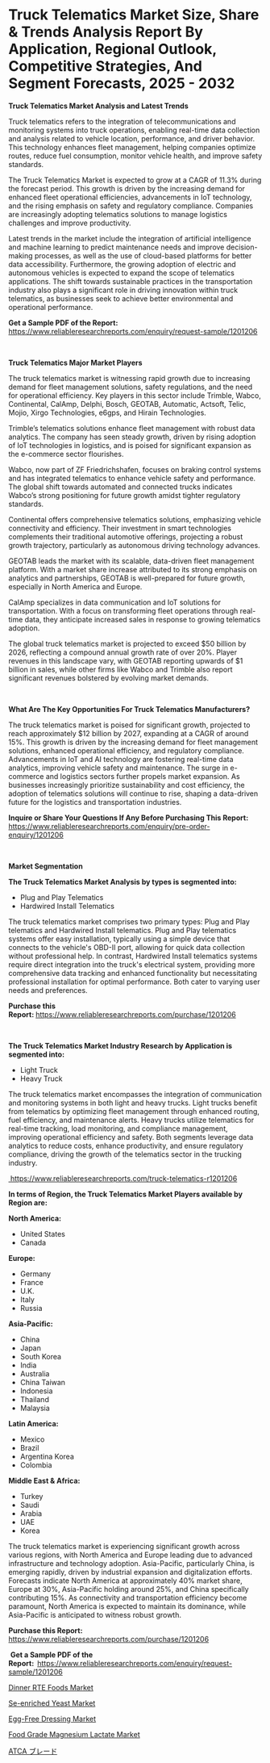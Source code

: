 <p><h1>Truck Telematics Market Size, Share & Trends Analysis Report By Application, Regional Outlook, Competitive Strategies, And Segment Forecasts, 2025 - 2032</h1></p><p><strong>Truck Telematics Market Analysis and Latest Trends</strong></p>
<p><p>Truck telematics refers to the integration of telecommunications and monitoring systems into truck operations, enabling real-time data collection and analysis related to vehicle location, performance, and driver behavior. This technology enhances fleet management, helping companies optimize routes, reduce fuel consumption, monitor vehicle health, and improve safety standards.</p><p>The Truck Telematics Market is expected to grow at a CAGR of 11.3% during the forecast period. This growth is driven by the increasing demand for enhanced fleet operational efficiencies, advancements in IoT technology, and the rising emphasis on safety and regulatory compliance. Companies are increasingly adopting telematics solutions to manage logistics challenges and improve productivity. </p><p>Latest trends in the market include the integration of artificial intelligence and machine learning to predict maintenance needs and improve decision-making processes, as well as the use of cloud-based platforms for better data accessibility. Furthermore, the growing adoption of electric and autonomous vehicles is expected to expand the scope of telematics applications. The shift towards sustainable practices in the transportation industry also plays a significant role in driving innovation within truck telematics, as businesses seek to achieve better environmental and operational performance.</p></p>
<p><strong>Get a Sample PDF of the Report:&nbsp;</strong> <a href="https://www.reliableresearchreports.com/enquiry/request-sample/1201206?utm_campaign=38&utm_medium=2&utm_source=Github&utm_content=ia&utm_term=08042025&utm_id=truck-telematics">https://www.reliableresearchreports.com/enquiry/request-sample/1201206</a></p>
<p>&nbsp;</p>
<p><strong>Truck Telematics Major Market Players</strong></p>
<p><p>The truck telematics market is witnessing rapid growth due to increasing demand for fleet management solutions, safety regulations, and the need for operational efficiency. Key players in this sector include Trimble, Wabco, Continental, CalAmp, Delphi, Bosch, GEOTAB, Automatic, Actsoft, Telic, Mojio, Xirgo Technologies, e6gps, and Hirain Technologies.</p><p>Trimble’s telematics solutions enhance fleet management with robust data analytics. The company has seen steady growth, driven by rising adoption of IoT technologies in logistics, and is poised for significant expansion as the e-commerce sector flourishes.</p><p>Wabco, now part of ZF Friedrichshafen, focuses on braking control systems and has integrated telematics to enhance vehicle safety and performance. The global shift towards automated and connected trucks indicates Wabco’s strong positioning for future growth amidst tighter regulatory standards.</p><p>Continental offers comprehensive telematics solutions, emphasizing vehicle connectivity and efficiency. Their investment in smart technologies complements their traditional automotive offerings, projecting a robust growth trajectory, particularly as autonomous driving technology advances.</p><p>GEOTAB leads the market with its scalable, data-driven fleet management platform. With a market share increase attributed to its strong emphasis on analytics and partnerships, GEOTAB is well-prepared for future growth, especially in North America and Europe.</p><p>CalAmp specializes in data communication and IoT solutions for transportation. With a focus on transforming fleet operations through real-time data, they anticipate increased sales in response to growing telematics adoption.</p><p>The global truck telematics market is projected to exceed $50 billion by 2026, reflecting a compound annual growth rate of over 20%. Player revenues in this landscape vary, with GEOTAB reporting upwards of $1 billion in sales, while other firms like Wabco and Trimble also report significant revenues bolstered by evolving market demands.</p></p>
<p>&nbsp;</p>
<p><strong>What Are The Key Opportunities For Truck Telematics Manufacturers?</strong></p>
<p><p>The truck telematics market is poised for significant growth, projected to reach approximately $12 billion by 2027, expanding at a CAGR of around 15%. This growth is driven by the increasing demand for fleet management solutions, enhanced operational efficiency, and regulatory compliance. Advancements in IoT and AI technology are fostering real-time data analytics, improving vehicle safety and maintenance. The surge in e-commerce and logistics sectors further propels market expansion. As businesses increasingly prioritize sustainability and cost efficiency, the adoption of telematics solutions will continue to rise, shaping a data-driven future for the logistics and transportation industries.</p></p>
<p><strong>Inquire or Share Your Questions If Any Before Purchasing This Report:</strong> <a href="https://www.reliableresearchreports.com/enquiry/pre-order-enquiry/1201206?utm_campaign=38&utm_medium=2&utm_source=Github&utm_content=ia&utm_term=08042025&utm_id=truck-telematics">https://www.reliableresearchreports.com/enquiry/pre-order-enquiry/1201206</a></p>
<p>&nbsp;</p>
<p><strong>Market Segmentation</strong></p>
<p><strong>The Truck Telematics Market Analysis by types is segmented into:</strong></p>
<p><ul><li>Plug and Play Telematics</li><li>Hardwired Install Telematics</li></ul></p>
<p><p>The truck telematics market comprises two primary types: Plug and Play telematics and Hardwired Install telematics. Plug and Play telematics systems offer easy installation, typically using a simple device that connects to the vehicle's OBD-II port, allowing for quick data collection without professional help. In contrast, Hardwired Install telematics systems require direct integration into the truck's electrical system, providing more comprehensive data tracking and enhanced functionality but necessitating professional installation for optimal performance. Both cater to varying user needs and preferences.</p></p>
<p><strong>Purchase this Report:&nbsp;</strong><a href="https://www.reliableresearchreports.com/purchase/1201206?utm_campaign=38&utm_medium=2&utm_source=Github&utm_content=ia&utm_term=08042025&utm_id=truck-telematics">https://www.reliableresearchreports.com/purchase/1201206</a></p>
<p>&nbsp;</p>
<p><strong>The Truck Telematics Market Industry Research by Application is segmented into:</strong></p>
<p><ul><li>Light Truck</li><li>Heavy Truck</li></ul></p>
<p><p>The truck telematics market encompasses the integration of communication and monitoring systems in both light and heavy trucks. Light trucks benefit from telematics by optimizing fleet management through enhanced routing, fuel efficiency, and maintenance alerts. Heavy trucks utilize telematics for real-time tracking, load monitoring, and compliance management, improving operational efficiency and safety. Both segments leverage data analytics to reduce costs, enhance productivity, and ensure regulatory compliance, driving the growth of the telematics sector in the trucking industry.</p></p>
<p><a href="https://www.reliableresearchreports.com/truck-telematics-r1201206?utm_campaign=38&utm_medium=2&utm_source=Github&utm_content=ia&utm_term=08042025&utm_id=truck-telematics">&nbsp;https://www.reliableresearchreports.com/truck-telematics-r1201206</a></p>
<p><strong>In terms of Region, the Truck Telematics Market Players available by Region are:</strong></p>
<p>
    <p> <strong> North America: </strong>
        <ul>
            <li>United States</li>
            <li>Canada</li>
        </ul>
        </p> 
    <p> <strong> Europe: </strong>
        <ul>
            <li>Germany</li>
            <li>France</li>
            <li>U.K.</li>
            <li>Italy</li>
            <li>Russia</li>
        </ul>
        </p> 
    <p> <strong> Asia-Pacific: </strong>
        <ul>
            <li>China</li>
            <li>Japan</li>
            <li>South Korea</li>
            <li>India</li>
            <li>Australia</li>
            <li>China Taiwan</li>
            <li>Indonesia</li>
            <li>Thailand</li>
            <li>Malaysia</li>
        </ul>
        </p> 
    <p> <strong> Latin America: </strong>
        <ul>
            <li>Mexico</li>
            <li>Brazil</li>
            <li>Argentina Korea</li>
            <li>Colombia</li>
        </ul>
        </p> 
    <p> <strong> Middle East & Africa: </strong>
        <ul>
            <li>Turkey</li>
            <li>Saudi</li>
            <li>Arabia</li>
            <li>UAE</li>
            <li>Korea</li>
        </ul>
    </p>
    </p>
<p><p>The truck telematics market is experiencing significant growth across various regions, with North America and Europe leading due to advanced infrastructure and technology adoption. Asia-Pacific, particularly China, is emerging rapidly, driven by industrial expansion and digitalization efforts. Forecasts indicate North America at approximately 40% market share, Europe at 30%, Asia-Pacific holding around 25%, and China specifically contributing 15%. As connectivity and transportation efficiency become paramount, North America is expected to maintain its dominance, while Asia-Pacific is anticipated to witness robust growth.</p></p>
<p><strong>Purchase this Report: </strong><a href="https://www.reliableresearchreports.com/purchase/1201206?utm_campaign=38&utm_medium=2&utm_source=Github&utm_content=ia&utm_term=08042025&utm_id=truck-telematics">https://www.reliableresearchreports.com/purchase/1201206</a></p>
<p>&nbsp;<strong>Get a Sample PDF of the Report:&nbsp;&nbsp;</strong><a href="https://www.reliableresearchreports.com/enquiry/request-sample/1201206?utm_campaign=38&utm_medium=2&utm_source=Github&utm_content=ia&utm_term=08042025&utm_id=truck-telematics">https://www.reliableresearchreports.com/enquiry/request-sample/1201206</a></p>
<p><strong></strong></p>
<p><p><a href="https://github.com/panciujoslin3/Market-Research-Report-List-1/blob/main/dinner-rte-foods-market.md?utm_campaign=38&utm_medium=2&utm_source=Github&utm_content=ia&utm_term=08042025&utm_id=truck-telematics">Dinner RTE Foods Market</a></p><p><a href="https://github.com/ghaligopezf5/Market-Research-Report-List-1/blob/main/se-enriched-yeast-market.md?utm_campaign=38&utm_medium=2&utm_source=Github&utm_content=ia&utm_term=08042025&utm_id=truck-telematics">Se-enriched Yeast Market</a></p><p><a href="https://github.com/drielvinki/Market-Research-Report-List-1/blob/main/egg-free-dressing-market.md?utm_campaign=38&utm_medium=2&utm_source=Github&utm_content=ia&utm_term=08042025&utm_id=truck-telematics">Egg-Free Dressing Market</a></p><p><a href="https://github.com/decockogbaro25/Market-Research-Report-List-1/blob/main/food-grade-magnesium-lactate-market.md?utm_campaign=38&utm_medium=2&utm_source=Github&utm_content=ia&utm_term=08042025&utm_id=truck-telematics">Food Grade Magnesium Lactate Market</a></p><p><a href="https://github.com/mohamedbakry57/Market-Research-Report-List-7/blob/main/183897252815.md?utm_campaign=38&utm_medium=2&utm_source=Github&utm_content=ia&utm_term=08042025&utm_id=truck-telematics">ATCA ブレード</a></p></p>